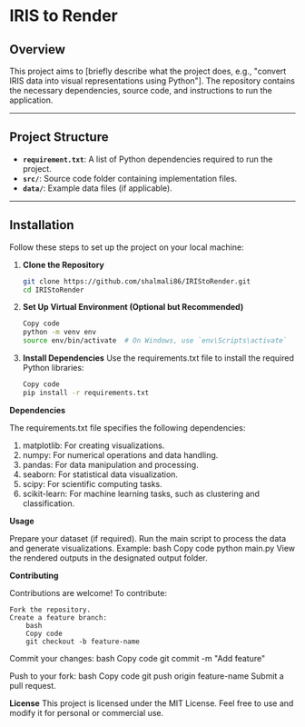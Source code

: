 # IRIS to Render

## Overview

This project aims to [briefly describe what the project does, e.g., "convert IRIS data into visual representations using Python"]. The repository contains the necessary dependencies, source code, and instructions to run the application.

---

## Project Structure

- **`requirement.txt`**: A list of Python dependencies required to run the project.
- **`src/`**: Source code folder containing implementation files.
- **`data/`**: Example data files (if applicable).

---

## Installation

Follow these steps to set up the project on your local machine:

1. **Clone the Repository**  
   ```bash
   git clone https://github.com/shalmali86/IRIStoRender.git
   cd IRIStoRender

2. **Set Up Virtual Environment (Optional but Recommended)**
    ```bash
    Copy code
    python -m venv env
    source env/bin/activate  # On Windows, use `env\Scripts\activate`

3. **Install Dependencies**
Use the requirements.txt file to install the required Python libraries:
    ```bash
    Copy code
    pip install -r requirements.txt

**Dependencies**

The requirements.txt file specifies the following dependencies:

1. matplotlib: For creating visualizations.
2. numpy: For numerical operations and data handling.
3. pandas: For data manipulation and processing.
4. seaborn: For statistical data visualization.
5. scipy: For scientific computing tasks.
6. scikit-learn: For machine learning tasks, such as clustering and classification.

**Usage**

Prepare your dataset (if required).
    Run the main script to process the data and generate visualizations. Example:
    bash
    Copy code
    python main.py
View the rendered outputs in the designated output folder.

**Contributing**

Contributions are welcome! To contribute:

    Fork the repository.
    Create a feature branch:
        bash
        Copy code
        git checkout -b feature-name

Commit your changes:
        bash
        Copy code
        git commit -m "Add feature"

Push to your fork:
        bash
        Copy code
        git push origin feature-name
Submit a pull request.

**License**
This project is licensed under the MIT License. Feel free to use and modify it for personal or commercial use.